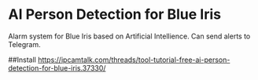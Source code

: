 # AI Person Detection for Blue Iris
Alarm system for Blue Iris based on Artificial Intellience. Can send alerts to Telegram.

##Install
https://ipcamtalk.com/threads/tool-tutorial-free-ai-person-detection-for-blue-iris.37330/

